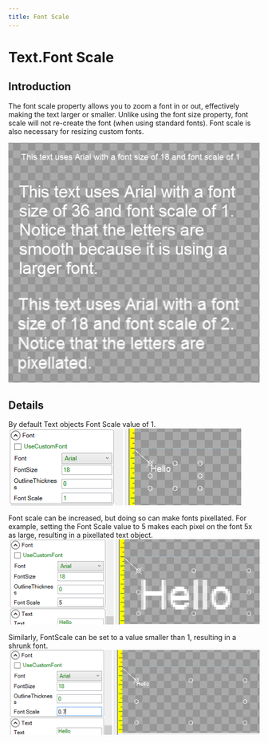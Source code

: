 ```yaml
---
title: Font Scale
---
```


# Text.Font Scale

## Introduction

The font scale property allows you to zoom a font in or out, effectively making the text larger or smaller. Unlike using the font size property, font scale will not re-create the font \(when using standard fonts\). Font scale is also necessary for resizing custom fonts.

![](../../.gitbook/assets/GumFontScaleTexts.png)

## Details

By default Text objects Font Scale value of 1. ![](../../.gitbook/assets/FontScale1.png)

Font scale can be increased, but doing so can make fonts pixellated. For example, setting the Font Scale value to 5 makes each pixel on the font 5x as large, resulting in a pixellated text object. ![](../../.gitbook/assets/FontScale5.png)

Similarly, FontScale can be set to a value smaller than 1, resulting in a shrunk font. ![](../../.gitbook/assets/FontPoint7.png)

